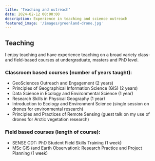 ```yaml
---
title: 'Teaching and outreach'
date: 2024-02-12 00:00:00
description: Experience in teaching and science outreach
featured_image: '/images/greenland-drone.jpg'
---
```


## Teaching

I enjoy teaching and have experience teaching on a broad variety class- and field-based courses at undergraduate, masters and PhD level. 

### Classroom based courses (number of years taught):
* GeoSciences Outreach and Engagement (2 years)
* Principles of Geographical Information Science (GIS) (2 years)
* Data Science in Ecology and Environmental Science (1 year)
* Research Skills in Physical Geography (1 year)
* Introduction to Ecology and Environment Science (single session on drones for environmental research)
* Principles and Practices of Remote Sensing (guest talk on my use of drones for Arctic vegetation research)

### Field based courses (length of course):
* SENSE CDT: PhD Student Field Skills Training (1 week)
* MSc GIS (and Earth Observation): Research Practice and Project Planning (1 week)

